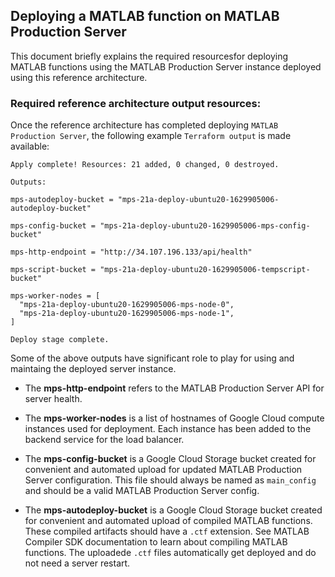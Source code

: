 ## Deploying a MATLAB function on MATLAB Production Server

This document briefly explains the required resourcesfor deploying MATLAB functions using the MATLAB Production Server instance deployed using this reference architecture.

### Required reference architecture output resources: 

Once the reference architecture has completed deploying `MATLAB Production Server`, the following example `Terraform output` is made available:

```
Apply complete! Resources: 21 added, 0 changed, 0 destroyed.

Outputs:

mps-autodeploy-bucket = "mps-21a-deploy-ubuntu20-1629905006-autodeploy-bucket"

mps-config-bucket = "mps-21a-deploy-ubuntu20-1629905006-mps-config-bucket"

mps-http-endpoint = "http://34.107.196.133/api/health"

mps-script-bucket = "mps-21a-deploy-ubuntu20-1629905006-tempscript-bucket"

mps-worker-nodes = [
  "mps-21a-deploy-ubuntu20-1629905006-mps-node-0",
  "mps-21a-deploy-ubuntu20-1629905006-mps-node-1",
]

Deploy stage complete.

```

Some of the above outputs have significant role to play for using and maintaing the deployed server instance.

* The **mps-http-endpoint** refers to the MATLAB Production Server API for server health.

* The **mps-worker-nodes** is a list of hostnames of Google Cloud compute instances used for deployment. Each instance has been added to the backend service for the load balancer. 

* The **mps-config-bucket** is a Google Cloud Storage bucket created for convenient and automated upload for updated MATLAB Production Server configuration. This file should always be named as `main_config` and should be a valid MATLAB Production Server config. 

* The **mps-autodeploy-bucket** is a Google Cloud Storage bucket created for convenient and automated upload of compiled MATLAB functions. These compiled artifacts should have a `.ctf` extension. See MATLAB Compiler SDK documentation to learn about compiling MATLAB functions. The uploadede `.ctf` files automatically get deployed and do not need a server restart.

[//]: #  (Copyright 2021 The MathWorks, Inc.)